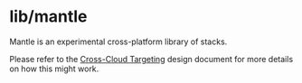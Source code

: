# lib/mantle

Mantle is an experimental cross-platform library of stacks.

Please refer to the [Cross-Cloud Targeting](https://github.com/pulumi/coconut/blob/master/docs/x-cloud.md) design
document for more details on how this might work.

